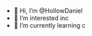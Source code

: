 - 👋 Hi, I’m @HollowDaniel
- 👀 I’m interested inc
- 🌱 I’m currently learning c


<!---
HollowDaniel/HollowDaniel is a ✨ special ✨ repository because its `README.md` (this file) appears on your GitHub profile.
You can click the Preview link to take a look at your changes.
--->
